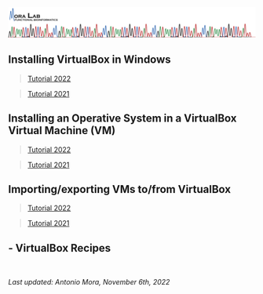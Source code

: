 <img src="../images/MORALAB_Banner.png">

## Installing VirtualBox in Windows

> [Tutorial 2022](virtualbox/tutorial_2022/)

> [Tutorial 2021](virtualbox/tutorial_2021/)

## Installing an Operative System in a VirtualBox Virtual Machine (VM)

> [Tutorial 2022](VM_install_OS/tutorial_2022/)

> [Tutorial 2021](VM_install_OS/tutorial_2021/)

## Importing/exporting VMs to/from VirtualBox

> [Tutorial 2022](VM_impo_expo/tutorial_2022/)

> [Tutorial 2021](VM_impo_expo/tutorial_2021/)

## - VirtualBox Recipes
<br>

*Last updated: Antonio Mora, November 6th, 2022*
